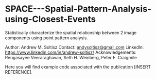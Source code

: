 # SPACE---Spatial-Pattern-Analysis-using-Closest-Events
Statistically characterize the spatial relationship between 2 image components using point pattern analysis.

Author: Andrew M. Soltisz
Contact: andysoltisz@gmail.com
LinkedIn: https://www.linkedin.com/in/andrew-soltisz/
Acknowledgements: Rengasayee Veeraraghavan, Seth H. Weinberg, Peter F. Craigmile

Here you will find example code associated with the publication [INSERT REFERENCE].
